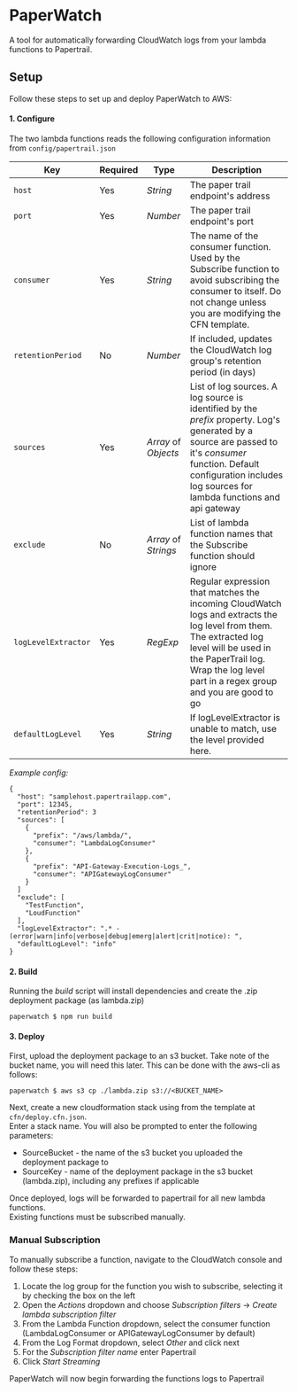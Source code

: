 # PaperWatch
A tool for automatically forwarding CloudWatch logs from your lambda functions to Papertrail.

## Setup

Follow these steps to set up and deploy PaperWatch to AWS:

#### 1. Configure
The two lambda functions reads the following configuration information from `config/papertrail.json`

| Key | Required | Type | Description |  
| ----- | ----- | ---------- | ----------|
| `host` | Yes  | _String_ | The paper trail endpoint's address |  
| `port` | Yes | _Number_ | The paper trail endpoint's port |  
| `consumer` | Yes | _String_ | The name of the consumer function.  Used by the Subscribe function to avoid subscribing the consumer to itself.  Do not change unless you are modifying the CFN template.|  
| `retentionPeriod` | No | _Number_ | If included, updates the CloudWatch log group's retention period (in days) |  
| `sources` | Yes | _Array_ of _Objects_ | List of log sources.  A log source is identified by the _prefix_ property.  Log's generated by a source are passed to it's _consumer_ function.  Default configuration includes log sources for lambda functions and api gateway |  
| `exclude` | No | _Array_ of _Strings_ | List of lambda function names that the Subscribe function should ignore |  
| `logLevelExtractor` | Yes | _RegExp_ | Regular expression that matches the incoming CloudWatch logs and extracts the log level from them. The extracted log level will be used in the PaperTrail log. Wrap the log level part in a regex group and you are good to go
| `defaultLogLevel` | Yes | _String_ | If logLevelExtractor is unable to match, use the level provided here.
*Example config:*
```
{
  "host": "samplehost.papertrailapp.com",
  "port": 12345,
  "retentionPeriod": 3
  "sources": [
    {
      "prefix": "/aws/lambda/",
      "consumer": "LambdaLogConsumer"
    },
    {
      "prefix": "API-Gateway-Execution-Logs_",
      "consumer": "APIGatewayLogConsumer"
    }
  ]
  "exclude": [
    "TestFunction",
    "LoudFunction"
  ],
  "logLevelExtractor": ".* - (error|warn|info|verbose|debug|emerg|alert|crit|notice): ",
  "defaultLogLevel": "info"
}
```

#### 2. Build
Running the _build_ script will install dependencies and create the .zip deployment package (as lambda.zip)
```
paperwatch $ npm run build
```

#### 3. Deploy
First, upload the deployment package to an s3 bucket.  Take note of the bucket name, you will need this later.
This can be done with the aws-cli as follows:
```
paperwatch $ aws s3 cp ./lambda.zip s3://<BUCKET_NAME>
```

Next, create a new cloudformation stack using from the template at ```cfn/deploy.cfn.json```.  
Enter a stack name.  You will also be prompted to enter the following parameters:
- SourceBucket - the name of the s3 bucket you uploaded the deployment package to
- SourceKey - name of the deployment package in the s3 bucket (lambda.zip), including any prefixes if applicable

Once deployed, logs will be forwarded to papertrail for all new lambda functions.  
Existing functions must be subscribed manually.  


### Manual Subscription
To manually subscribe a function, navigate to the CloudWatch console and follow these steps:  
1. Locate the log group for the function you wish to subscribe, selecting it by checking the box on the left  
2. Open the _Actions_ dropdown and choose _Subscription filters_ -> _Create lambda subscription filter_  
3. From the Lambda Function dropdown, select the consumer function (LambdaLogConsumer or APIGatewayLogConsumer by default)
4. From the Log Format dropdown, select _Other_ and click next  
5. For the _Subscription filter name_ enter Papertrail
6. Click _Start Streaming_  

PaperWatch will now begin forwarding the functions logs to Papertrail

